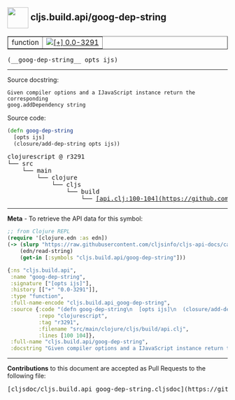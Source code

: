 ## <img width="48px" valign="middle" src="http://i.imgur.com/Hi20huC.png"> cljs.build.api/goog-dep-string

 <table border="1">
<tr>

<td>function</td>
<td><a href="https://github.com/cljsinfo/cljs-api-docs/tree/0.0-3291"><img valign="middle" alt="[+] 0.0-3291" src="https://img.shields.io/badge/+-0.0--3291-lightgrey.svg"></a> </td>
</tr>
</table>

 <samp>
(__goog-dep-string__ opts ijs)<br>
</samp>

---




Source docstring:

```
Given compiler options and a IJavaScript instance return the corresponding
goog.addDependency string
```

Source code:

```clj
(defn goog-dep-string
  [opts ijs]
  (closure/add-dep-string opts ijs))
```

 <pre>
clojurescript @ r3291
└── src
    └── main
        └── clojure
            └── cljs
                └── build
                    └── <ins>[api.clj:100-104](https://github.com/clojure/clojurescript/blob/r3291/src/main/clojure/cljs/build/api.clj#L100-L104)</ins>
</pre>


---

__Meta__ - To retrieve the API data for this symbol:

```clj
;; from Clojure REPL
(require '[clojure.edn :as edn])
(-> (slurp "https://raw.githubusercontent.com/cljsinfo/cljs-api-docs/catalog/cljs-api.edn")
    (edn/read-string)
    (get-in [:symbols "cljs.build.api/goog-dep-string"]))
```

```clj
{:ns "cljs.build.api",
 :name "goog-dep-string",
 :signature ["[opts ijs]"],
 :history [["+" "0.0-3291"]],
 :type "function",
 :full-name-encode "cljs.build.api_goog-dep-string",
 :source {:code "(defn goog-dep-string\n  [opts ijs]\n  (closure/add-dep-string opts ijs))",
          :repo "clojurescript",
          :tag "r3291",
          :filename "src/main/clojure/cljs/build/api.clj",
          :lines [100 104]},
 :full-name "cljs.build.api/goog-dep-string",
 :docstring "Given compiler options and a IJavaScript instance return the corresponding\ngoog.addDependency string"}

```

---

__Contributions__ to this document are accepted as Pull Requests to the following file:

 <pre>
[cljsdoc/cljs.build.api_goog-dep-string.cljsdoc](https://github.com/cljsinfo/cljs-api-docs/blob/master/cljsdoc/cljs.build.api_goog-dep-string.cljsdoc)
</pre>

